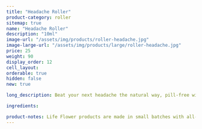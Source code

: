 ```yaml
---
title: "Headache Roller"
product-category: roller
sitemap: true
name: "Headache Roller"
description: "10ml"
image-url: "/assets/img/products/roller-headache.jpg"
image-large-url: "/assets/img/products/large/roller-headache.jpg"
price: 25
weight: 90
display_order: 12
cell_layout:
orderable: true
hidden: false
new: true

long_description: Beat your next headache the natural way, pill-free with a blend of nature's many solutions. 1:1 lab tested THC/CBD infused Sweet Almond oil is paired with healing essential oils that have been proven over and over to kick headaches and migraines- Infused with corresponding organic herbs to provide extra minerals, nutrients and healing benefits. Includes a cleansed and charged quartz crystal chip to amplify it all.

ingredients:

product-notes: Life Flower products are made in small batches with all-natural and boutique ingredients. Most orders are processed within 3 days of being placed.
---
```

